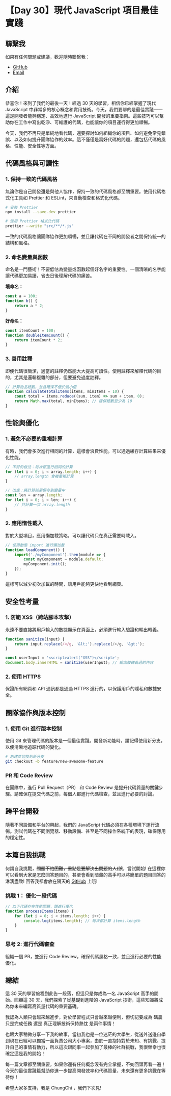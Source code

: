# 【Day 30】現代 JavaScript 項目最佳實踐
## 聯繫我

如果有任何問題或建議，歡迎隨時聯繫我：

- [GitHub](https://github.com/Chung-Chi-Lin)
- [Email](mailto:z0925955648@gmail.com)

## 介紹

恭喜你！來到了我們的最後一天！經過 30 天的學習，相信你已經掌握了現代 JavaScript 中非常多的核心概念和實用技術。今天，我們要聊的是最佳實踐——這是開發者能夠穩定、高效地進行 JavaScript 開發的重要指南。這些技巧可以幫助你在工作中寫出乾淨、可維護的代碼，也能讓你的項目運行得更加順暢。

今天，我們不再只是單純地看代碼，還要探討如何組織你的項目、如何避免常見錯誤、以及如何提升團隊協作的效率。這不僅僅是寫好代碼的問題，還包括代碼的風格、性能、安全性等方面。

## 代碼風格與可讀性
### 1. 保持一致的代碼風格
無論你是自己開發還是與他人協作，保持一致的代碼風格都至關重要。使用代碼格式化工具如 Prettier 和 ESLint，來自動檢查和格式化代碼。

```bash
# 安裝 Prettier
npm install --save-dev prettier

# 使用 Prettier 格式化代碼
prettier --write "src/**/*.js"
```
一致的代碼風格讓團隊協作更加順暢，並且讓代碼在不同的開發者之間保持統一的結構和風格。

### 2. 命名變量與函數
命名是一門藝術！不要低估為變量或函數起個好名字的重要性。一個清晰的名字能讓代碼更加易讀，省去日後理解代碼的痛苦。

**壞命名：**
```javascript
const a = 100;
function b() {
    return a * 2;
}
```

**好命名：**
```javascript
const itemCount = 100;
function doubleItemCount() {
    return itemCount * 2;
}
```

### 3. 善用註釋
即便代碼很簡潔，適當的註釋仍然能大大提高可讀性。使用註釋來解釋代碼的目的，尤其是邏輯複雜的部分，但要避免過度註釋。

```javascript
// 計算物品總數，並且確保不低於最小值
function calculateTotalItems(items, minItems = 10) {
    const total = items.reduce((sum, item) => sum + item, 0);
    return Math.max(total, minItems); // 確保總數至少為 10
}
```

## 性能與優化
### 1. 避免不必要的重複計算
有時，我們會多次進行相同的計算，這樣會浪費性能。可以通過緩存計算結果來優化性能。

```javascript
// 不好的做法：每次都進行相同的計算
for (let i = 0; i < array.length; i++) {
    // array.length 會被重複計算
}

// 改進：將計算結果保存到變量中
const len = array.length;
for (let i = 0; i < len; i++) {
    // 只計算一次 array.length
}
```

### 2. 應用惰性載入
對於大型項目，應用懶加載策略，可以讓代碼只在真正需要時載入。

```javascript
// 使用動態 import 進行懶加載
function loadComponent() {
    import('./myComponent').then(module => {
        const myComponent = module.default;
        myComponent.init();
    });
}
```
這樣可以減少初次加載的時間，讓用戶能夠更快地看到網頁。

## 安全性考量
### 1. 防範 XSS（跨站腳本攻擊）
永遠不要直接將用戶輸入的數據顯示在頁面上，必須進行輸入驗證和輸出轉義。
```javascript
function sanitize(input) {
    return input.replace(/</g, '&lt;').replace(/>/g, '&gt;');
}

const userInput = '<script>alert("XSS")</script>';
document.body.innerHTML = sanitize(userInput); // 輸出被轉義過的內容
```

### 2. 使用 HTTPS
保證所有網頁和 API 通訊都是通過 HTTPS 進行的，以保護用戶的隱私和數據安全。

## 團隊協作與版本控制
### 1. 使用 Git 進行版本控制
使用 Git 來管理代碼的版本是一個最佳實踐。開發新功能時，請記得使用新分支，以便清晰地追踪代碼的變化。
```bash
# 創建並切換到新分支
git checkout -b feature/new-awesome-feature
```

### PR 和 Code Review
在團隊中，進行 Pull Request（PR） 和 Code Review 是提升代碼質量的關鍵步驟。請確保在提交代碼之前，每個人都進行代碼檢查，並且進行必要的討論。

## 跨平台開發
隨著不同設備和平台的興起，我們的 JavaScript 代碼必須在各種環境下運行流暢。測試代碼在不同瀏覽器、移動設備、甚至是不同操作系統下的表現，確保應用的穩定性。

## 本篇自我挑戰
何謂自我挑戰，~~問題不怕困難，重點是要解決出問題的人(誤~~，嘗試開始! 在這裡你可以看到大家是怎麼回答題目的，甚至會看到暗藏的高手可以將簡單的題目回答的淋漓盡致!
回答我都會放在隔天的 [GitHub](https://github.com/Chung-Chi-Lin) 上哦!

### 挑戰 1： 優化一段代碼
```javascript
// 以下代碼存在性能問題，請進行優化
function processItems(items) {
    for (let i = 0; i < items.length; i++) {
        console.log(items.length); // 每次都計算 items.length
    }
}
```

### 思考 2: 進行代碼審查
組織一個 PR，並進行 Code Review，確保代碼風格一致，並且進行必要的性能優化。

## 總結
這 30 天的學習旅程到此告一段落，但這只是你成為一名 JavaScript 高手的開始。回顧這 30 天，我們探索了從基礎到進階的 JavaScript 技術，這些知識將成為你未來編寫高質量代碼的重要基礎。

我認為人類只會越來越進步，對於學習程式只會越來越便利，但切記要成為 碼農只是完成任務 還是 真正理解技術保持熱忱 是兩件事情！

也跟大家稍微分享一下我的故事，當初我也是一位迷茫的大學生，從送外送邊自學到現在已經可以獨當一面負責公司大小專案，由於一直抱持對於未知、有挑戰、提升自己的事情有動力，所以這次跟同事一起參加了最棒的社群挑戰，我很榮幸也很確定這是我的開始！

每一篇文章都至關重要，如果你還有任何概念沒有完全掌握，不妨回頭再看一遍！今天的最佳實踐篇幫助你進一步提高開發效率和代碼質量，未來還有更多挑戰在等待你！

希望大家多支持，我是 ChungChi ，我們下次見!